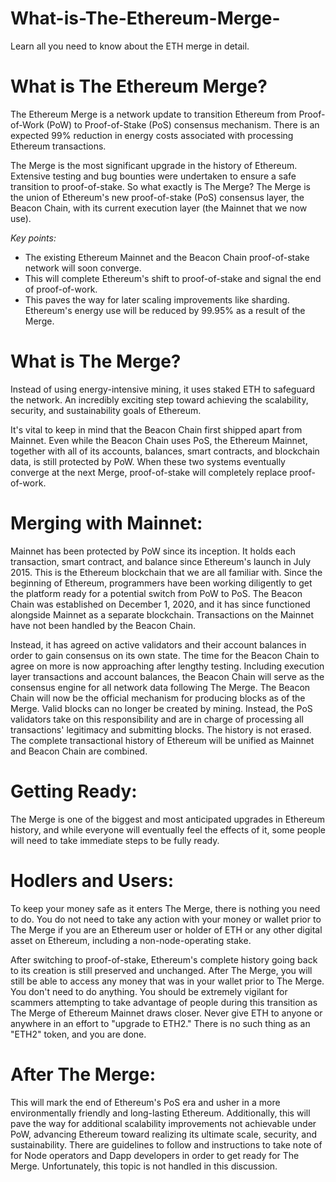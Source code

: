 # What-is-The-Ethereum-Merge-
Learn all you need to know about the ETH merge in detail. 

# What is The Ethereum Merge?
The Ethereum Merge is a network update to transition Ethereum from Proof-of-Work (PoW) to Proof-of-Stake (PoS) consensus mechanism. There is an expected 99% reduction in energy costs associated with processing Ethereum transactions.

The Merge is the most significant upgrade in the history of Ethereum. Extensive testing and bug bounties were undertaken to ensure a safe transition to proof-of-stake. So what exactly is The Merge? The Merge is the union of Ethereum's new proof-of-stake (PoS) consensus layer, the Beacon Chain, with its current execution layer (the Mainnet that we now use).

*Key points:* 

- The existing Ethereum Mainnet and the Beacon Chain proof-of-stake network will soon converge.
- This will complete Ethereum's shift to proof-of-stake and signal the end of proof-of-work. 
- This paves the way for later scaling improvements like sharding. Ethereum's energy use will be reduced by 99.95% as a result of the Merge.

# What is The Merge?

Instead of using energy-intensive mining, it uses staked ETH to safeguard the network. An incredibly exciting step toward achieving the scalability, security, and sustainability goals of Ethereum.

It's vital to keep in mind that the Beacon Chain first shipped apart from Mainnet. Even while the Beacon Chain uses PoS, the Ethereum Mainnet, together with all of its accounts, balances, smart contracts, and blockchain data, is still protected by PoW. When these two systems eventually converge at the next Merge, proof-of-stake will completely replace proof-of-work.

# Merging with Mainnet: 

Mainnet has been protected by PoW since its inception. It holds each transaction, smart contract, and balance since Ethereum's launch in July 2015. This is the Ethereum blockchain that we are all familiar with. Since the beginning of Ethereum, programmers have been working diligently to get the platform ready for a potential switch from PoW to PoS. The Beacon Chain was established on December 1, 2020, and it has since functioned alongside Mainnet as a separate blockchain. Transactions on the Mainnet have not been handled by the Beacon Chain.

Instead, it has agreed on active validators and their account balances in order to gain consensus on its own state. The time for the Beacon Chain to agree on more is now approaching after lengthy testing. Including execution layer transactions and account balances, the Beacon Chain will serve as the consensus engine for all network data following The Merge. The Beacon Chain will now be the official mechanism for producing blocks as of the Merge. Valid blocks can no longer be created by mining. Instead, the PoS validators take on this responsibility and are in charge of processing all transactions' legitimacy and submitting blocks. The history is not erased. The complete transactional history of Ethereum will be unified as Mainnet and Beacon Chain are combined.

# Getting Ready:
The Merge is one of the biggest and most anticipated upgrades in Ethereum history, and while everyone will eventually feel the effects of it, some people will need to take immediate steps to be fully ready.

# Hodlers and Users: 
To keep your money safe as it enters The Merge, there is nothing you need to do. You do not need to take any action with your money or wallet prior to The Merge if you are an Ethereum user or holder of ETH or any other digital asset on Ethereum, including a non-node-operating stake.

After switching to proof-of-stake, Ethereum's complete history going back to its creation is still preserved and unchanged. After The Merge, you will still be able to access any money that was in your wallet prior to The Merge. You don't need to do anything. You should be extremely vigilant for scammers attempting to take advantage of people during this transition as The Merge of Ethereum Mainnet draws closer. Never give ETH to anyone or anywhere in an effort to "upgrade to ETH2." There is no such thing as an "ETH2" token, and you are done.

# After The Merge:
This will mark the end of Ethereum's PoS era and usher in a more environmentally friendly and long-lasting Ethereum. Additionally, this will pave the way for additional scalability improvements not achievable under PoW, advancing Ethereum toward realizing its ultimate scale, security, and sustainability. There are guidelines to follow and instructions to take note of for Node operators and Dapp developers in order to get ready for The Merge. Unfortunately, this topic is not handled in this discussion.
